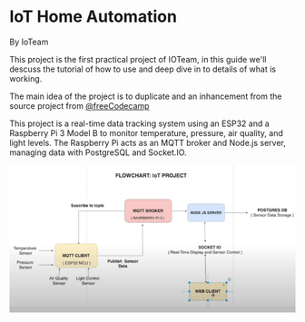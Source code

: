 # IoT Home Automation
By IoTeam

This project is the first practical project of IOTeam, in this guide we'll descuss the tutorial of how to use and deep dive in to details of what is working.

The main idea of the project is to duplicate and an inhancement from the source project from [@freeCodecamp](https://www.youtube.com/watch?v=eidD14dXW8s&t=335s&pp=ygUdaW90IHByb2plY3RzIHNtYXJ0IGhvbWUgZXNwMzI%3D)

This project is a real-time data tracking system using an ESP32 and a Raspberry Pi 3 Model B to monitor temperature, pressure, air quality, and light levels. The Raspberry Pi acts as an MQTT broker and Node.js server, managing data with PostgreSQL and Socket.IO.

![Project Flowchart](images\download.jpg)
